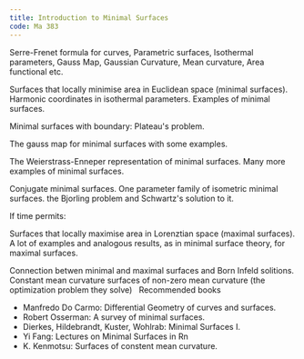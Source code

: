 ```yaml
---
title: Introduction to Minimal Surfaces
code: Ma 383
---
```

Serre-Frenet formula for curves, Parametric surfaces, Isothermal parameters,
Gauss Map, Gaussian Curvature, Mean curvature, Area functional etc.

Surfaces that locally minimise area in Euclidean space (minimal surfaces).
Harmonic coordinates in isothermal parameters. Examples of minimal surfaces.

Minimal surfaces with boundary: Plateau's problem.

The gauss map for minimal surfaces with some examples.

The Weierstrass-Enneper representation of minimal surfaces. Many more examples
of minimal surfaces.

Conjugate minimal surfaces. One parameter family of isometric minimal surfaces.
the Bjorling problem and Schwartz's solution to it.

If time permits:

Surfaces that locally maximise area in Lorenztian space (maximal surfaces). A
lot of examples and analogous results, as in minimal surface theory, for
maximal surfaces.

Connection betwen minimal and maximal surfaces and Born Infeld solitions.
Constant mean curvature surfaces of non-zero mean curvature (the optimization
problem they solve)
 
Recommended books

* Manfredo Do Carmo: Differential Geometry of curves and surfaces.
* Robert Osserman: A survey of minimal surfaces.
* Dierkes, Hildebrandt, Kuster, Wohlrab: Minimal Surfaces I.
* Yi Fang: Lectures on Minimal Surfaces in Rn
* K. Kenmotsu: Surfaces of constent mean curvature.

